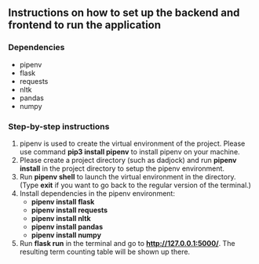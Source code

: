 ## Instructions on how to set up the backend and frontend to run the application

### Dependencies

- pipenv
- flask
- requests
- nltk
- pandas
- numpy

### Step-by-step instructions

1. pipenv is used to create the virtual environment of the project. Please use command **pip3 install pipenv** to install pipenv on your machine. 
2. Please create a project directory (such as dadjock) and run **pipenv install** in the project directory to setup the pipenv environment.
3. Run **pipenv shell** to launch the virtual environment in the directory. (Type **exit** if you want to go back to the regular version of the terminal.)
4. Install dependencies in the pipenv environment:
   - **pipenv install flask**
   - **pipenv install requests**
   - **pipenv install nltk**
   - **pipenv install pandas**
   - **pipenv install numpy**
5. Run **flask run** in the terminal and go to **http://127.0.0.1:5000/**. The resulting term counting table will be shown up there. 
